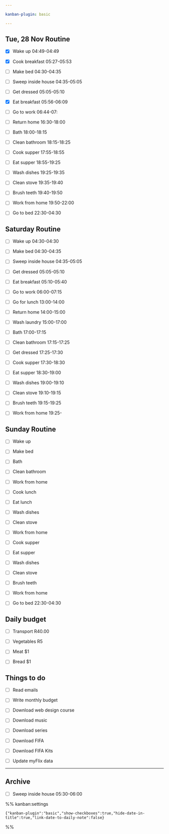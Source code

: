 ```yaml
---

kanban-plugin: basic

---
```


## Tue, 28 Nov Routine

- [x] Wake up 04:49-04:49
- [x] Cook breakfast 05:27-05:53
- [ ] Make bed 04:30-04:35
- [ ] Sweep inside house 04:35-05:05
- [ ] Get dressed 05:05-05:10
- [x] Eat breakfast 05:56-06:09
- [ ] Go to work 06:44-07:
- [ ] Return home 16:30-18:00
- [ ] Bath 18:00-18:15
- [ ] Clean bathroom 18:15-18:25
- [ ] Cook supper 17:55-18:55
- [ ] Eat supper 18:55-19:25
- [ ] Wash dishes 19:25-19:35
- [ ] Clean stove 19:35-19:40
- [ ] Brush teeth 19:40-19:50
- [ ] Work from home 19:50-22:00
- [ ] Go to bed 22:30-04:30


## Saturday Routine

- [ ] Wake up 04:30-04:30
- [ ] Make bed 04:30-04:35
- [ ] Sweep inside house 04:35-05:05
- [ ] Get dressed 05:05-05:10
- [ ] Eat breakfast 05:10-05:40
- [ ] Go to work 06:00-07:15
- [ ] Go for lunch 13:00-14:00
- [ ] Return home 14:00-15:00
- [ ] Wash laundry 15:00-17:00
- [ ] Bath 17:00-17:15
- [ ] Clean bathroom 17:15-17:25
- [ ] Get dressed 17:25-17:30
- [ ] Cook supper 17:30-18:30
- [ ] Eat supper 18:30-19:00
- [ ] Wash dishes 19:00-19:10
- [ ] Clean stove 19:10-19:15
- [ ] Brush teeth 19:15-19:25
- [ ] Work from home 19:25-


## Sunday Routine

- [ ] Wake up
- [ ] Make bed
- [ ] Bath
- [ ] Clean bathroom
- [ ] Work from home
- [ ] Cook lunch
- [ ] Eat lunch
- [ ] Wash dishes
- [ ] Clean stove
- [ ] Work from home
- [ ] Cook supper
- [ ] Eat supper
- [ ] Wash dishes
- [ ] Clean stove
- [ ] Brush teeth
- [ ] Work from home
- [ ] Go to bed 22:30-04:30


## Daily budget

- [ ] Transport R40.00
- [ ] Vegetables R5
- [ ] Meat $1
- [ ] Bread $1


## Things to do

- [ ] Read emails
- [ ] Write monthly budget
- [ ] Download web design course
- [ ] Download music
- [ ] Download series
- [ ] Download FIFA
- [ ] Download FIFA Kits
- [ ] Update myFlix data


***

## Archive

- [ ] Sweep inside house 05:30-06:00

%% kanban:settings
```
{"kanban-plugin":"basic","show-checkboxes":true,"hide-date-in-title":true,"link-date-to-daily-note":false}
```
%%